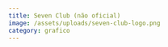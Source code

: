 ```yaml
---
title: Seven Club (não oficial)
image: /assets/uploads/seven-club-logo.png
category: grafico
---
```


